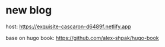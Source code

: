 # new blog

host: https://exquisite-cascaron-d6489f.netlify.app

base on hugo book: https://github.com/alex-shpak/hugo-book
